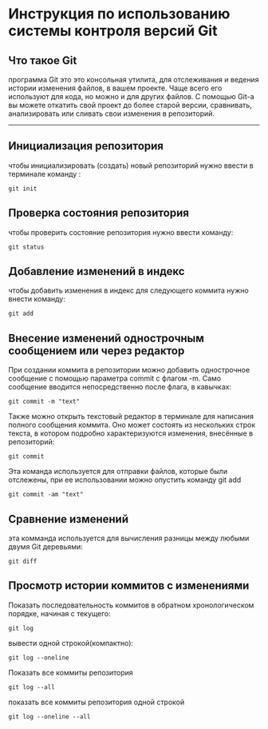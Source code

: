 # **Инструкция по использованию системы контроля версий Git**

## Что такое Git

программа Git это это консольная утилита, для отслеживания и ведения истории изменения файлов, в вашем проекте. Чаще всего его используют для кода, но можно и для других файлов. С помощью Git-a вы можете откатить свой проект до более старой версии, сравнивать, анализировать или сливать свои изменения в репозиторий.
________________________


## Инициализация репозитория

чтобы инициализировать (создать) новый репозиторий нужно ввести в терминале команду :

    git init

## Проверка состояния репозитория

чтобы проверить состояние репозитория нужно ввести команду:

    git status

 ##  Добавление изменений в индекс

чтобы добавить изменения в индекс для следующего коммита нужно внести команду:

    git add

## Внесение изменений однострочным сообщением или через редактор

При создании коммита в репозитории можно добавить однострочное сообщение с помощью параметра commit с флагом -m. Само сообщение вводится непосредственно после флага, в кавычках:

    git commit -m "text"

Также можно открыть текстовый редактор в терминале для написания полного сообщения коммита. Оно может состоять из нескольких строк текста, в котором подробно характеризуются изменения, внесённые в репозиторий:

    git commit

Эта команда используется для отправки файлов, которые были отслежены, при ее использовании можно опустить команду git add

    git commit -am "text"

## Cравнение изменений

эта комманда используется для вычисления разницы между любыми двумя Git деревьями:

    git diff

## Просмотр истории коммитов с изменениями

Показать последовательность коммитов в обратном хронологическом порядке, начиная с текущего:

    git log

вывести одной строкой(компактно):

    git log --oneline

Показать все коммиты репозитория

    git log --all

показать все коммиты репозитория одной строкой 

    git log --oneline --all



